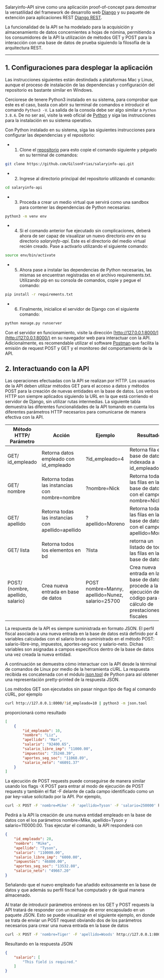 Salaryinfo-API sirve como una aplicación proof-of-concept para demostrar la versatilidad del framework de desarrollo web [Django](https://www.djangoproject.com/) y su paquete de extención para aplicaciones REST [Django REST](https://www.django-rest-framework.org/). 

La funcionalidad de la API se ha modelado para la acquisición y almacenamiento de datos concernientes a hojas de nómina, permitiendo a los consumidores de la API la utilización de métodos GET y POST para la interacción con una base de datos de prueba siguiendo la filosofía de la arquitectura REST. 


___
## 1. Configuraciones para desplegar la aplicación

Las instrucciones siguientes están destindads a plataformas Mac y Linux, aunque el proceso de instalación de las dependencias y configuración del repositorio es bastante similar en Windows.

Cerciorese de tenere Python3 instalado en su sistema, para comprobar que este es el caso, basta con abrir su terminal de comandos e introducir el comando ```Python3 -V```. La salida de la consola debe ser algo similar a ```Python 3.8.6```. De no ser así, visite la web oficial de [Python](https://www.python.org/downloads/) y siga las instrucciones para la instalación en su sistema operativo. 

Con Python instalado en su sistema, siga las siguientes instrucciones para configurar las dependencias y el repositorio:

- 1. Clone el [repositorio](https://github.com/GilsonFrias/salaryinfo-api.git) para esto copie el comando siguiente y péguelo en su terminal de comandos:
    
```bash
git clone https://github.com/GilsonFrias/salaryinfo-api.git
```
	
- 2. Ingrese al directorio principal del repositorio utilizando el comando:
	
```bash
cd salaryinfo-api
```

- 3. Proceda a crear un medio virtual que servirá como una sandbox para contener las dependencias de Python necesarias:

```bash
python3 -m venv env
```
	
- 4. Si el comando anterior fue ejecutado sin complicaciones, deberá ahora de ser capaz de visualizar un nuevo directorio *env* en su directorio *salaryinfo-api*. Este es el directorio del medio virtual recién creado. Pase a activarlo utilizando el siguiente comando:

```bash
source env/bin/activate
```

- 5. Ahora pase a instalar las dependencias de Python necesarias, las mismas se encuentran registradas en el archivo requirements.txt. Utilizando pip en su consola de comandos, copie y pegue el comando:

```bash
pip install -r requirements.txt
```
    
- 6. Finalmente, inicialice el servidor de Django con el siguiente comando:

```bash
python manage.py runserver
```


Con el servidor en funcionamiento, visite la dirección [http://127.0.0.1:8000/](http://127.0.0.1:8000/) en su navegador web para interactuar con la API. Adicionalmente, es recomendable utilizar el software [Postman](https://www.postman.com/product/api-client/)	 que facilita la emisión de request POST y GET y el monitoreo del comportamiento de la API. 


## 2. Interactuando con la API

Las operaciones efectuadas con la API se realizan por HTTP. Los usuarios de la API deben utilizar métodos GET para el acceso a datos y métodos POST para la creación de nuevas entidades en la base de datos. Los verbos HTTP son siempre aplicados siguiendo la URL en la que está corriendo el servidor de Django, sin utilizar rutas intermedias. La siguiente tabla demuestra las diferentes funcionalidades de la API tomando en cuenta los diferentes parámetros HTTP necesarios para comunicarse de manera efectiva con la API. 


| Método HTTP/ Parámetro	| Acción             |	Ejemplo	       |Resultado  | 
| --------- | ------------------ | --------------- |------- |
| GET/ id_empleado	    | Retorna datos empleado con id_empleado | ?id_empleado=4	   | Retorna fila en base de datos indexada a id_empleados=4|
| GET/ nombre	| Retorna todas las instancias con nombre=nombre	 | ?nombre=Nick |Retorna todas las filas en la base de datos con el campo nombre=Nick|
| GET/ apellido	    | Retorna todas las instancias con apellido=apellido	     | ?apellido=Moreno   | Retorna todas las filas en la base de datos con el campo apellido=Moreno|
| GET/ lista	    | Retorna todos los elementos en bd	     | ?lista	   | retorna un listado de todos las filas en la base de datos|
| POST/ (nombre, apellido, salario)|Crea nueva entrada en base de datos |POST nombre=Manny, apellido=Nunez, salario=25700 |Crea nueva entrada en la base de datos y procede a la ejecución de código para el cálculo de prestaciones fiscales|

La respuesta de la API es siempre suministrada en formato JSON. El perfil fiscal asociado a una nueva entrada en la base de datos está definido por 4 variables calculadas con el salario bruto suministrado en el método POST: salario-libre-imp, impuestos, aportes-seg-soc y salario-neto. Dichas variables son asignadas a campos específicos dentro de la base de datos una vez creada la nueva entidad.
	
A continuación se demuestra cómo interactuar con la API desde la términal de comandos de Linux por medio de la herramienta cURL. La respuesta recibida es concatenada con el módulo [json.tool](https://docs.python.org/3/library/json.html#module-json.tool) de Python para así obtener una representación pretty-printed de la respuesta JSON. 

 
Los métodos GET son ejecutados sin pasar ningun tipo de flag al comando cURL, por ejemplo
	
```bash
curl http://127.0.0.1:8000/?id_empleado=10 | python3 -m json.tool
```

proporcionará como resultado

```JSON
[
    {
        "id_empleado": 10,
        "nombre": "Liz",
        "apellido": "Mar",
        "salario": "92400.65",
        "salario_libre_imp": "11000.00",
        "impuestos": "35240.39",
        "aportes_seg_soc": "11068.89",
        "salario_neto": "46091.37"
    }
]
```

La ejecución de POST requests puede conseguirse de manera similar usando los flags -X POST para entrar al modo de ejecución de POST requests y también el flat -F delante de cada campo identificado como un par key-value solicitado por la API. Por ejemplo,


```bash
curl -X POST -F 'nombre=Mike' -F 'apellido=Tyson' -F 'salario=250000' http://127.0.0.1:8000/ | python3 -m json.tool
```

Pedirá a la API la creación de una nueva entidad empleado en la base de datos con el los parámetros nombre=Mike, apellido=Tyson y salario=110000.00. Tras ejecutar el comando, la API responderá con

```JSON
{
    "id_empleado": 28,
    "nombre": "Mike",
    "apellido": "Tyson",
    "salario": "110000.00",
    "salario_libre_imp": "6000.00",
    "impuestos": "46800.00",
    "aportes_seg_soc": "13532.80",
    "salario_neto": "49667.20"
}

```

Señalando que el nuevo empleado fue añadido exitosamente en la base de datos y que además su perfil fiscal fue computado y de igual manera almacenado.

Al tratar de introducir parámetros erróneos en los GET y POST requests la API tratará de responder con un mensaje de error encapsulado en un paquete JSON. Esto se puede visualizar en el siguiente ejemplo, en donde se trata de enviar un POST request obviando dos de los parámetros necesarios para crear una nueva entrada en la base de datos

```bash
curl -X POST -F 'nombre=Tiger' -F 'apellido=Woods' http://127.0.0.1:8000/ | python3 -m json.tool
```

Resultando en la respuesta JSON

```JSON
{
    "salario": [
        "This field is required."
    ]
}
```
